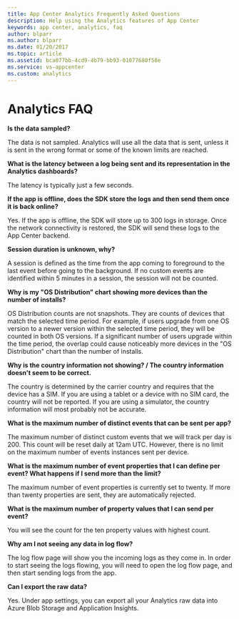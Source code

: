 ```yaml
---
title: App Center Analytics Frequently Asked Questions
description: Help using the Analytics features of App Center
keywords: app center, analytics, faq
author: blparr
ms.author: blparr
ms.date: 01/20/2017
ms.topic: article
ms.assetid: bca077bb-4cd9-4b79-bb93-01077680f58e
ms.service: vs-appcenter
ms.custom: analytics
---
```


# Analytics FAQ

**Is the data sampled?**

The data is not sampled. Analytics will use all the data that is sent, unless it is sent in the wrong format or some of the known limits are reached.

**What is the latency between a log being sent and its representation in the Analytics dashboards?**

The latency is typically just a few seconds.

**If the app is offline, does the SDK store the logs and then send them once it is back online?**

Yes. If the app is offline, the SDK will store up to 300 logs in storage. Once the network connectivity is restored, the SDK will send these logs to the App Center backend.

**Session duration is unknown, why?**

A session is defined as the time from the app coming to foreground to the last event before going to the background. If no custom events are identified within 5 minutes in a session, the session will not be counted.

**Why is my "OS Distribution" chart showing more devices than the number of installs?**

OS Distribution counts are not snapshots. They are counts of devices that match the selected time period. For example, if users upgrade from one OS version to a newer version within the selected time period, they will be counted in both OS versions. If a significant number of users upgrade within the time period, the overlap could cause noticeably more devices in the "OS Distribution" chart than the number of installs.

**Why is the country information not showing? / The country information doesn't seem to be correct.**

The country is determined by the carrier country and requires that the device has a SIM. If you are using a tablet or a device with no SIM card, the country will not be reported. If you are using a simulator, the country information will most probably not be accurate.

**What is the maximum number of distinct events that can be sent per app?**

The maximum number of distinct custom events that we will track per day is 200. This count will be reset daily at 12am UTC. However, there is no limit on the maximum number of events instances sent per device.

**What is the maximum number of event properties that I can define per event? What happens if I send more than the limit?**

The maximum number of event properties is currently set to twenty. If more than twenty properties are sent, they are automatically rejected.

**What is the maximum number of property values that I can send per event?**

You will see the count for the ten property values with highest count.

**Why am I not seeing any data in log flow?**

The log flow page will show you the incoming logs as they come in. In order to start seeing the logs flowing, you will need to open the log flow page, and then start sending logs from the app.

**Can I export the raw data?**

Yes. Under app settings, you can export all your Analytics raw data into Azure Blob Storage and Application Insights.

